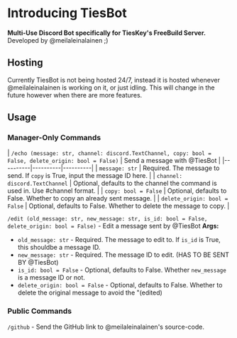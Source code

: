 # Introducing TiesBot
**Multi-Use Discord Bot specifically for TiesKey's FreeBuild Server.**
Developed by @meilaleinalainen ;)

## Hosting
Currently TiesBot is not being hosted 24/7, instead it is hosted whenever @meilaleinalainen is working on it, or just idling. This will change in the future however when there are more features.

## Usage
### Manager-Only Commands

| `/echo (message: str, channel: discord.TextChannel, copy: bool = False, delete_origin: bool = False)` | Send a message with @TiesBot |
|----------|----------|----------|
| `message: str` | Required. The message to send. If `copy` is True, input the message ID here. |
| `channel: discord.TextChannel` | Optional, defaults to the channel the command is used in. Use #channel format. |
| `copy: bool = False` | Optional, defaults to False. Whether to copy an already sent message. |
| `delete_origin: bool = False` | Optional, defaults to False. Whether to delete the message to copy. |


`/edit (old_message: str, new_message: str, is_id: bool = False, delete_origin: bool = False)` - Edit a message sent by @TiesBot
**Args:**
- `old_message: str` - Required. The message to edit to. If `is_id` is True, this shouldbe a message ID.
- `new_message: str` - Required. The message ID to edit. (HAS TO BE SENT BY @TiesBot)
- `is_id: bool = False` - Optional, defaults to False. Whether `new_message` is a message ID or not.
- `delete_origin: bool = False` - Optional, defaults to False. Whether to delete the original message to avoid the "(edited)

### Public Commands
`/github`  - Send the GitHub link to @meilaleinalainen's source-code.
